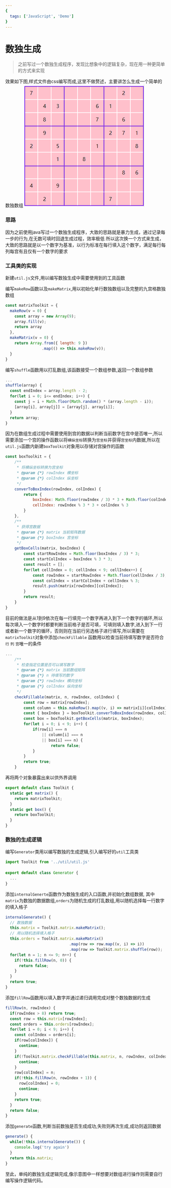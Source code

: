 ```yaml
---
{
  tags: ['JavaScript', 'Demo']
}
---
```

# 数独生成
> 之前写过一个数独生成程序，发现比想象中的逻辑复杂，现在用一种更简单的方式来实现

效果如下图,样式文件由css编写而成,这里不做赘述，主要讲怎么生成一个简单的数独数组
![示例图](./sudoku.png)

### 思路
因为之前使用java写过一个数独生成程序，大致的思路就是暴力生成，通过记录每一步的行为,在无数可填时回退生成过程，效率极低
所以这次换一个方式来生成，大致的思路就是以一个数字为基准，以行为标准在每行填入这个数字，满足每行每列每宫有且仅有一个数字的要求

### 工具类的实现
新建``` util.js ```文件,用以编写数独生成中需要使用到的工具函数

编写``` makeRow ```函数以及``` makeMatrix ```,用以初始化单行数独数组以及完整的九宫格数独数组
``` js
const matrixToolkit = {
  makeRow(v = 0) {
    const array = new Array(9);
    array.fill(v);
    return array
  },
  makeMatrix(v = 0) {
    return Array.from({ length: 9 })
                .map(() => this.makeRow(v));
  }
}
```
编写``` shuffle ```函数用以打乱数组,该函数接受一个数组参数,返回一个数组参数
``` js
...
shuffle(array) {
  const endIndex = array.length - 2;
  for(let i = 0; i<= endIndex; i++) {
    const j = i + Math.floor(Math.random() * (array.length - i));
    [array[i], array[j]] = [array[j], array[i]];
  }
  return array;
}
```

因为在数组生成过程中需要使用到宫的数据以判断当前数字在宫中是否唯一,所以需要添加一个宫的操作函数以将```横纵坐标```转换为```宫坐标```并获得```宫坐标```内数据,所以在```util.js```函数内新建```boxToolkit```对象用以存储对宫操作的函数

``` js
const boxToolkit = {
    /**
     * 将横纵坐标转换为宫坐标
     * @param {*} rowIndex 横坐标
     * @param {*} colIndex 纵坐标
     */
    converToBoxIndex(rowIndex, colIndex) {
        return {
            boxIndex: Math.floor(rowIndex / 3) * 3 + Math.floor(colIndex / 3),
            cellIndex: rowIndex % 3 * 3 + colIndex % 3
        }
    },
    /**
     * 获得宫数据
     * @param {*} matrix 当前矩阵数据
     * @param {*} boxIndex 宫坐标
     */
    getBoxCells(matrix, boxIndex) {
        const startRowIndex = Math.floor(boxIndex / 3) * 3;
        const startColIndex = boxIndex % 3 * 3;
        const result = [];
        for(let cellIndex = 0; cellIndex < 9; cellIndex++) {
            const rowIndex = startRowIndex + Math.floor(cellIndex / 3);
            const colIndex = startColIndex + cellIndex % 3;
            result.push(matrix[rowIndex][colIndex]);
        }
        return result;
    }
}
```
目前的做法是从1到9依次在每一行填完一个数字再进入到下一个数字的循环,所以每次填入一个数字时都要判断当前格子是否可填，可填则填入数字,进入到下一行或者新一个数字的循环，否则则在当前行另选格子进行填写,所以需要在```matrixToolkit```对象中添加``` checkFillable ``` 函数用以检查当前待填写数字是否符合``` 行 ``` ```列``` ```宫```唯一的条件
``` js
...
    /**
     * 检查指定位置是否可以填写数字
     * @param {*} matrix 当前数组矩阵
     * @param {*} n 待填写的数字
     * @param {*} rowIndex 横向坐标
     * @param {*} colIndex 纵向坐标
     */
    checkFillable(matrix, n, rowIndex, colIndex) {
        const row = matrix[rowIndex];
        const column = this.makeRow().map((v, i) => matrix[i][colIndex]);
        const { boxIndex } = boxToolkit.converToBoxIndex(rowIndex, colIndex);
        const box = boxToolkit.getBoxCells(matrix, boxIndex);
        for(let i = 0; i < 9; i++) {
            if(row[i] === n
                || column[i] === n
                || box[i] === n) {
                    return false;
            }
        }
        return true;
    }
```
再将两个对象暴露出来以供外界调用
``` js
export default class Toolkit {
  static get matrix() {
    return matrixToolkit;
  }
  static get box() {
    return boxToolkit;
  }
}
```
### 数独的生成逻辑
编写``` Generator ```类用以编写数独的生成逻辑,引入编写好的```util```工具类
``` js
import Toolkit from '../util/util.js'

export default class Generator {
  ...
}
```

添加```internalGenerte```函数作为数独生成的入口函数,并初始化数组数据, 其中```matrix```为数独的数据数组,```orders```为随机生成的打乱数组,用以随机选择每一行数字的填入格子
``` js
internalGenerate() {
  // 数独数据
  this.matrix = Toolkit.matrix.makeMatrix();
  // 用以随机选择填入格子
  this.orders = Toolkit.matrix.makeMatrix()
                            .map(row => row.map((v, i) => i))
                            .map(row => Toolkit.matrix.shuffle(row));
  for(let n = 1; n <= 9; n++) {
    if(!this.fillRow(n, 0)) {
      return false;
    }
  }
  return true;
}
```
添加```fillRow```函数用以填入数字并通过递归调用完成对整个数独数据的生成
``` js
fillRow(n, rowIndex) {
  if(rowIndex > 8) return true;
  const row = this.matrix[rowIndex];
  const orders = this.orders[rowIndex];
  for(let i = 0; i < 9; i++) {
    const colIndex = orders[i];
    if(row[colIndex]) {
      continue;
    }
    if(!Toolkit.matrix.checkFillable(this.matrix, n, rowIndex, colIndex)) {
      continue;
    }
    row[colIndex] = n;
    if(!this.fillRow(n, rowIndex + 1)) {
      row[colIndex] = 0;
      continue;
    }
    return true;
  }
  return false;
}
```
添加```generate```函数,判断当前数独是否生成成功,失败则再次生成,成功则返回数据

``` js
generate() {
  while(!this.internalGenerate()) {
    console.log('try again')
  }
  return this.matrix;
}
```
至此，单纯的数独生成逻辑完成,像示意图中一样想要对数组进行操作则需要自行编写操作逻辑代码。